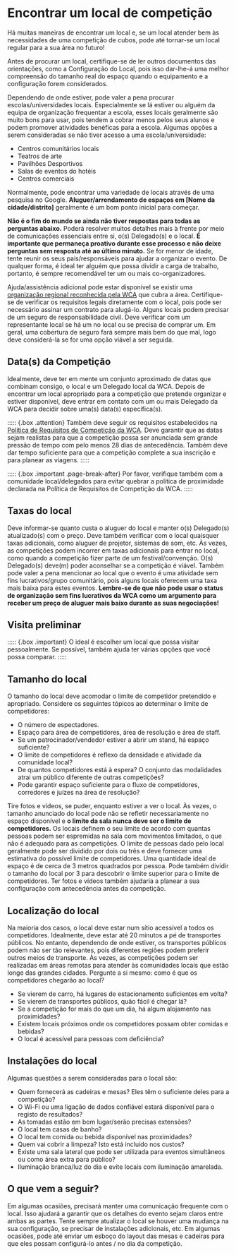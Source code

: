 # Encontrar um local de competição

Há muitas maneiras de encontrar um local e, se um local atender bem às necessidades de uma competição de cubos, pode até tornar-se um local regular para a sua área no futuro!

Antes de procurar um local, certifique-se de ler outros documentos das orientações, como a Configuração do Local, pois isso dar-lhe-á uma melhor compreensão do tamanho real do espaço quando o equipamento e a configuração forem considerados.

Dependendo de onde estiver, pode valer a pena procurar escolas/universidades locais. Especialmente se lá estiver ou alguém da equipa de organização frequentar a escola, esses locais geralmente são muito bons para usar, pois tendem a cobrar menos pelos seus alunos e podem promover atividades benéficas para a escola.
Algumas opções a serem consideradas se não tiver acesso a uma escola/universidade:

- Centros comunitários locais
- Teatros de arte
- Pavilhões Desportivos
- Salas de eventos do hotéis
- Centros comerciais

Normalmente, pode encontrar uma variedade de locais através de uma pesquisa no Google. **Aluguer/arrendamento de espaços em [Nome da cidade/distrito]** geralmente é um bom ponto inicial para começar.

**Não é o fim do mundo se ainda não tiver respostas para todas as perguntas abaixo.** Poderá resolver muitos detalhes mais à frente por meio de comunicações essenciais entre si, o(s) Delegado(s) e o local. **É importante que permaneça proativo durante esse processo e não deixe perguntas sem resposta até ao último minuto.** Se for menor de idade, tente reunir os seus pais/responsáveis ​​para ajudar a organizar o evento. De qualquer forma, é ideal ter alguém que possa dividir a carga de trabalho, portanto, é sempre recomendável ter um ou mais co-organizadores.

Ajuda/assistência adicional pode estar disponível se existir uma [organização regional reconhecida pela WCA](https://www.worldcubeassociation.org/organizations) que cubra a área. Certifique-se de verificar os requisitos legais diretamente com o local, pois pode ser necessário assinar um contrato para alugá-lo. Alguns locais podem precisar de um seguro de responsabilidade civil. Deve verificar com um representante local se há um no local ou se precisa de comprar um. Em geral, uma cobertura de seguro fará sempre mais bem do que mal, logo deve considerá-la se for uma opção viável a ser seguida.

## Data(s) da Competição

Idealmente, deve ter em mente um conjunto aproximado de datas que combinam consigo, o local e um Delegado local da WCA. Depois de encontrar um local apropriado para a competição que pretende organizar e estiver disponível, deve entrar em contato com um ou mais Delegado da WCA para decidir sobre uma(s) data(s) específica(s).

::::: {.box .attention}
Também deve seguir os requisitos estabelecidos na [Política de Requisitos de Competição da WCA](https://www.worldcubeassociation.org/documents/policies/external/Competition%20Requirements.pdf). Deve garantir que as datas sejam realistas para que a competição possa ser anunciada sem grande pressão de tempo com pelo menos 28 dias de antecedência. Também deve dar tempo suficiente para que a competição complete a sua inscrição e para planear as viagens.
:::::

::::: {.box .important .page-break-after}
Por favor, verifique também com a comunidade local/delegados para evitar quebrar a política de proximidade declarada na Política de Requisitos de Competição da WCA.
:::::

## Taxas do local

Deve informar-se quanto custa o aluguer do local e manter o(s) Delegado(s) atualizado(s) com o preço. Deve também verificar com o local quaisquer taxas adicionais, como aluguer de projetor, sistemas de som, etc. Às vezes, as competições podem incorrer em taxas adicionais para entrar no local, como quando a competição fizer parte de um festival/convenção. O(s) Delegado(s) deve(m) poder aconselhar se a competição é viável. Também pode valer a pena mencionar ao local que o evento é uma atividade sem fins lucrativos/grupo comunitário, pois alguns locais oferecem uma taxa mais baixa para estes eventos. **Lembre-se de que não pode usar o status de organização sem fins lucrativos da WCA como um argumento para receber um preço de aluguer mais baixo durante as suas negociações!**

## Visita preliminar

::::: {.box .important}
O ideal é escolher um local que possa visitar pessoalmente. Se possível, também ajuda ter várias opções que você possa comparar.
:::::

## Tamanho do local

O tamanho do local deve acomodar o limite de competidor pretendido e apropriado.
Considere os seguintes tópicos ao determinar o limite de competidores:

- O número de espectadores.
- Espaço para área de competidores, área de resolução e área de staff.
- Se um patrocinador/vendedor estiver a abrir um stand, há espaço suficiente?
- O limite de competidores é reflexo da densidade e atividade da comunidade local?
- De quantos competidores está à espera? O conjunto das modalidades atrai um público diferente de outras competições?
- Pode garantir espaço suficiente para o fluxo de competidores, corredores e juízes na área de resolução?

Tire fotos e vídeos, se puder, enquanto estiver a ver o local. Às vezes, o tamanho anunciado do local pode não se refletir necessariamente no espaço disponível e **o limite da sala nunca deve ser o limite de competidores.** Os locais definem o seu limite de acordo com quantas pessoas podem ser espremidas na sala com movimentos limitados, o que não é adequado para as competições. O limite de pessoas dado pelo local geralmente pode ser dividido por dois ou três e deve fornecer uma estimativa do possível limite de competidores. Uma quantidade ideal de espaço é de cerca de 3 metros quadrados por pessoa. Pode também dividir o tamanho do local por 3 para descobrir o limite superior para o limite de competidores. Ter fotos e vídeos também ajudaria a planear a sua configuração com antecedência antes da competição.

## Localização do local

Na maioria dos casos, o local deve estar num sítio acessível a todos os competidores. Idealmente, deve estar até 20 minutos a pé de transportes públicos. No entanto, dependendo de onde estiver, os transportes públicos podem não ser tão relevantes, pois diferentes regiões podem preferir outros meios de transporte. Às vezes, as competições podem ser realizadas em áreas remotas para atender às comunidades locais que estão longe das grandes cidades.
Pergunte a si mesmo: como é que os competidores chegarão ao local?

- Se vierem de carro, há lugares de estacionamento suficientes em volta?
- Se vierem de transportes públicos, quão fácil é chegar lá?
- Se a competição for mais do que um dia, há algum alojamento nas proximidades?
- Existem locais próximos onde os competidores possam obter comidas e bebidas?
- O local é acessível para pessoas com deficiência?

## Instalações do local

Algumas questões a serem consideradas para o local são:

- Quem fornecerá as cadeiras e mesas? Eles têm o suficiente deles para a competição?
- O Wi-Fi ou uma ligação de dados confiável estará disponível para o registo de resultados?
- As tomadas estão em bom lugar/serão precisas extensões?
- O local tem casas de banho?
- O local tem comida ou bebida disponível nas proximidades?
- Quem vai cobrir a limpeza? Isto está incluído nos custos?
- Existe uma sala lateral que pode ser utilizada para eventos simultâneos ou como área extra para público?
- Iluminação branca/luz do dia e evite locais com iluminação amarelada.

## O que vem a seguir?

Em algumas ocasiões, precisará manter uma comunicação frequente com o local. Isso ajudará a garantir que os detalhes do evento sejam claros entre ambas as partes. Tente sempre atualizar o local se houver uma mudança na sua configuração, se precisar de instalações adicionais, etc. Em algumas ocasiões, pode até enviar um esboço do layout das mesas e cadeiras para que eles possam configurá-lo antes / no dia da competição.

